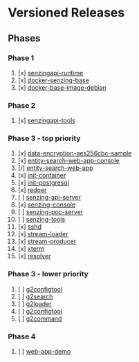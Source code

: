 # Versioned Releases

## Phases

### Phase 1

1. [x] [senzingapi-runtime](https://github.com/Senzing/senzingapi-runtime)
1. [x] [docker-senzing-base](https://github.com/Senzing/docker-senzing-base)
1. [x] [docker-base-image-debian](https://github.com/Senzing/docker-base-image-debian)

### Phase 2

1. [x] [senzingapi-tools](https://github.com/Senzing/senzingapi-tools)

### Phase 3 - top priority

1. [x] [data-encryption-aes256cbc-sample](https://github.com/Senzing/data-encryption-aes256cbc-sample)
1. [x] [entity-search-web-app-console](https://github.com/Senzing/entity-search-web-app-console)
1. [/] [entity-search-web-app](https://github.com/Senzing/entity-search-web-app)
1. [x] [init-container](https://github.com/Senzing/docker-init-container)
1. [x] [init-postgresql](https://github.com/Senzing/init-postgresql)
1. [x] [redoer](https://github.com/Senzing/redoer)
1. [ ] [senzing-api-server](https://github.com/Senzing/senzing-api-server)
1. [x] [senzing-console](https://github.com/Senzing/docker-senzing-console)
1. [ ] [senzing-poc-server](https://github.com/Senzing/senzing-poc-server)
1. [ ] [senzing-tools](https://github.com/Senzing/senzing-tools)
1. [x] [sshd](https://github.com/Senzing/docker-sshd)
1. [x] [stream-loader](https://github.com/Senzing/stream-loader)
1. [x] [stream-producer](https://github.com/Senzing/stream-producer)
1. [x] [xterm](https://github.com/Senzing/docker-xterm)
1. [x] [resolver](https://github.com/Senzing/resolver)


### Phase 3 - lower priority

1. [ ] [g2configtool](https://github.com/Senzing/g2configtool)
1. [ ] [g2search](https://github.com/Senzing/g2search)
1. [ ] [g2loader](https://github.com/Senzing/g2loader)
1. [ ] [g2configtool](https://github.com/Senzing/g2configtool)
1. [ ] [g2command](https://github.com/Senzing/g2command)

### Phase 4

1. [ ] [web-app-demo](https://github.com/Senzing/docker-web-app-demo)

